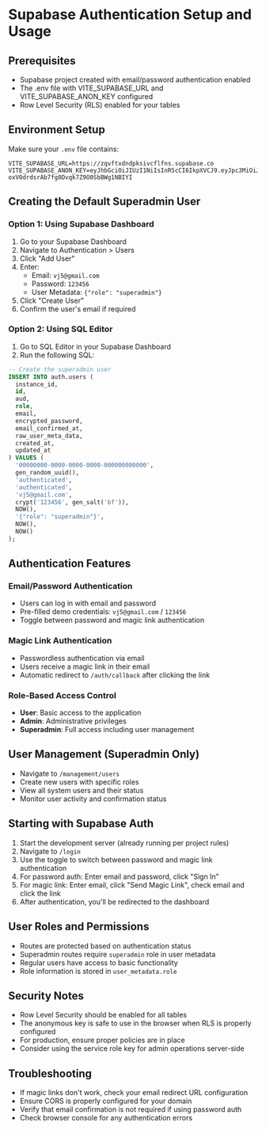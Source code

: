 # Supabase Authentication Setup and Usage

## Prerequisites
- Supabase project created with email/password authentication enabled
- The .env file with VITE_SUPABASE_URL and VITE_SUPABASE_ANON_KEY configured
- Row Level Security (RLS) enabled for your tables

## Environment Setup
Make sure your `.env` file contains:
```
VITE_SUPABASE_URL=https://zqvftxdndpksivcflfns.supabase.co
VITE_SUPABASE_ANON_KEY=eyJhbGciOiJIUzI1NiIsInR5cCI6IkpXVCJ9.eyJpc3MiOiJzdXBhYmFzZSIsInJlZiI6InpxdmZ0eGRuZHBrc2l2Y2ZsZm5zIiwicm9sZSI6ImFub24iLCJpYXQiOjE3NTA3MzQwMTQsImV4cCI6MjA2NjMxMDAxNH0.6Qoj_wo-oxV0drdsrAb7fg0Dvqk7Z9O0SbBWg1NBIYI
```

## Creating the Default Superadmin User

### Option 1: Using Supabase Dashboard
1. Go to your Supabase Dashboard
2. Navigate to Authentication > Users
3. Click "Add User"
4. Enter:
   - Email: `vj5@gmail.com`
   - Password: `123456`
   - User Metadata: `{"role": "superadmin"}`
5. Click "Create User"
6. Confirm the user's email if required

### Option 2: Using SQL Editor
1. Go to SQL Editor in your Supabase Dashboard
2. Run the following SQL:
```sql
-- Create the superadmin user
INSERT INTO auth.users (
  instance_id,
  id,
  aud,
  role,
  email,
  encrypted_password,
  email_confirmed_at,
  raw_user_meta_data,
  created_at,
  updated_at
) VALUES (
  '00000000-0000-0000-0000-000000000000',
  gen_random_uuid(),
  'authenticated',
  'authenticated',
  'vj5@gmail.com',
  crypt('123456', gen_salt('bf')),
  NOW(),
  '{"role": "superadmin"}',
  NOW(),
  NOW()
);
```

## Authentication Features

### Email/Password Authentication
- Users can log in with email and password
- Pre-filled demo credentials: `vj5@gmail.com` / `123456`
- Toggle between password and magic link authentication

### Magic Link Authentication
- Passwordless authentication via email
- Users receive a magic link in their email
- Automatic redirect to `/auth/callback` after clicking the link

### Role-Based Access Control
- **User**: Basic access to the application
- **Admin**: Administrative privileges
- **Superadmin**: Full access including user management

## User Management (Superadmin Only)
- Navigate to `/management/users`
- Create new users with specific roles
- View all system users and their status
- Monitor user activity and confirmation status

## Starting with Supabase Auth
1. Start the development server (already running per project rules)
2. Navigate to `/login`
3. Use the toggle to switch between password and magic link authentication
4. For password auth: Enter email and password, click "Sign In"
5. For magic link: Enter email, click "Send Magic Link", check email and click the link
6. After authentication, you'll be redirected to the dashboard

## User Roles and Permissions
- Routes are protected based on authentication status
- Superadmin routes require `superadmin` role in user metadata
- Regular users have access to basic functionality
- Role information is stored in `user_metadata.role`

## Security Notes
- Row Level Security should be enabled for all tables
- The anonymous key is safe to use in the browser when RLS is properly configured
- For production, ensure proper policies are in place
- Consider using the service role key for admin operations server-side

## Troubleshooting
- If magic links don't work, check your email redirect URL configuration
- Ensure CORS is properly configured for your domain
- Verify that email confirmation is not required if using password auth
- Check browser console for any authentication errors 